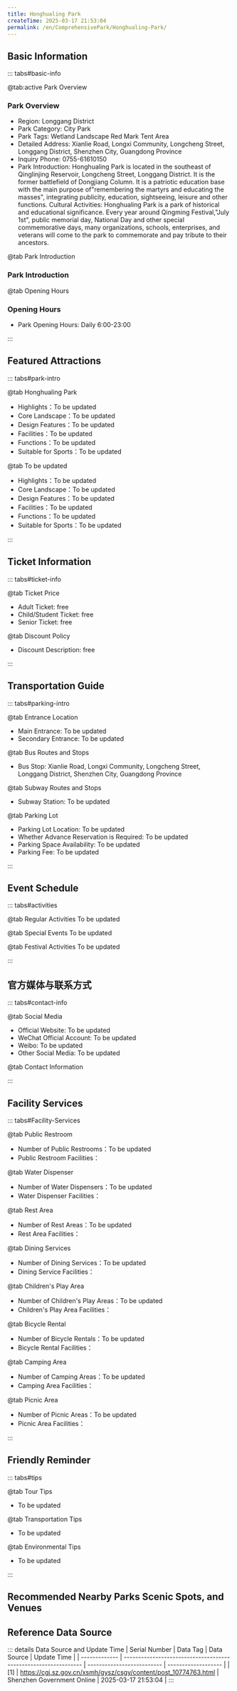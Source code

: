 ```yaml
---
title: Honghualing Park
createTime: 2025-03-17 21:53:04
permalink: /en/ComprehensivePark/Honghualing-Park/
---
```



<script setup>
import ImageSwiper from '/.vuepress/theme/components/ImageSwiper.vue'
// 轮播图数据
const swiperItems = [
    {
                link: 'https://cgj.sz.gov.cn/img/4/4005/4005753/10774763.jpg',
                title: 'Honghualing Park',
                description: '',
                author: 'Shenzhen Government Online',
                date: '2025/03/17'
                },
  {
                link: 'https://cgj.sz.gov.cn/img/4/4005/4005753/10774763.jpg',
                title: 'Honghualing Park',
                description: '',
                author: 'Shenzhen Government Online',
                date: '2025/03/17'
                }
]
// 配置项
const swiperConfig = {
  height: 500,
  showInfo: true
}
</script>
<!-- 轮播图组件 -->
<ImageSwiper :items="swiperItems" :config="swiperConfig" />



## Basic Information

::: tabs#basic-info

@tab:active Park Overview
### Park Overview
- Region: Longgang District
- Park Category: City Park
- Park Tags: Wetland Landscape Red Mark Tent Area
- Detailed Address: Xianlie Road, Longxi Community, Longcheng Street, Longgang District, Shenzhen City, Guangdong Province
- Inquiry Phone: 0755-61610150
- Park Introduction: Honghualing Park is located in the southeast of Qinglinjing Reservoir, Longcheng Street, Longgang District. It is the former battlefield of Dongjiang Column. It is a patriotic education base with the main purpose of"remembering the martyrs and educating the masses", integrating publicity, education, sightseeing, leisure and other functions. Cultural Activities: Honghualing Park is a park of historical and educational significance. Every year around Qingming Festival,"July 1st", public memorial day, National Day and other special commemorative days, many organizations, schools, enterprises, and veterans will come to the park to commemorate and pay tribute to their ancestors.

@tab Park Introduction
### Park Introduction
@tab Opening Hours
### Opening Hours
- Park Opening Hours: Daily 6:00-23:00

:::

## Featured Attractions

::: tabs#park-intro

@tab Honghualing Park
<ImageCard
image="https://cgj.sz.gov.cn/images/index20230710_1.png"
    title="Honghualing Park"
    description="The main building of Honghualing Park, the Martyrs ' Monument, was built in 2004. It is engraved with inscriptions and a list of martyrs in the district, including 542 martyrs from the First and Second Civil Revolutionary Wars, the Anti-Japanese War, the Liberation War, the Socialist Revolution and the Socialist Construction Period. A large lawn is built in the center of the park for rest, parent-child sports and other activities. The southeast side of the park is the military exhibition area of the park, where original military facilities such as aircraft, tanks and artillery from the Liberation War are displayed. The west side of the park is an ecological wetland area with a large tract of Baldcypress forest. December is the best time to visit."
    date=""
    author="Shenzhen Government Online"
/>


- Highlights：To be updated
- Core Landscape：To be updated
- Design Features：To be updated
- Facilities：To be updated
- Functions：To be updated
- Suitable for Sports：To be updated

@tab To be updated
<ImageCard
image="https://cgj.sz.gov.cn/images/index20230710_1.png"
    title="Honghualing Park"
    description="The main building of Honghualing Park, the Martyrs ' Monument, was built in 2004. It is engraved with inscriptions and a list of martyrs in the district, including 542 martyrs from the First and Second Civil Revolutionary Wars, the Anti-Japanese War, the Liberation War, the Socialist Revolution and the Socialist Construction Period. A large lawn is built in the center of the park for rest, parent-child sports and other activities. The southeast side of the park is the military exhibition area of the park, where original military facilities such as aircraft, tanks and artillery from the Liberation War are displayed. The west side of the park is an ecological wetland area with a large tract of Baldcypress forest. December is the best time to visit."
    date=""
    author="Shenzhen Government Online"
/>


- Highlights：To be updated
- Core Landscape：To be updated
- Design Features：To be updated
- Facilities：To be updated
- Functions：To be updated
- Suitable for Sports：To be updated

:::

## Ticket Information

::: tabs#ticket-info

@tab Ticket Price
- Adult Ticket: free
- Child/Student Ticket: free
- Senior Ticket: free

@tab Discount Policy
- Discount Description: free

:::

## Transportation Guide

::: tabs#parking-intro

@tab Entrance Location
- Main Entrance: To be updated
- Secondary Entrance: To be updated

@tab Bus Routes and Stops
- Bus Stop: Xianlie Road, Longxi Community, Longcheng Street, Longgang District, Shenzhen City, Guangdong Province

@tab Subway Routes and Stops
- Subway Station: To be updated

@tab Parking Lot
- Parking Lot Location: To be updated
- Whether Advance Reservation is Required: To be updated
- Parking Space Availability: To be updated
- Parking Fee: To be updated

:::

## Event Schedule

::: tabs#activities

@tab Regular Activities
To be updated

@tab Special Events
To be updated

@tab Festival Activities
To be updated

:::

## 官方媒体与联系方式

::: tabs#contact-info

@tab Social Media
- Official Website: To be updated
- WeChat Official Account: To be updated
- Weibo: To be updated
- Other Social Media: To be updated

@tab Contact Information

:::

## Facility Services

::: tabs#Facility-Services

@tab Public Restroom
- Number of Public Restrooms：To be updated
- Public Restroom Facilities：

@tab Water Dispenser
- Number of Water Dispensers：To be updated
- Water Dispenser Facilities：

@tab Rest Area
- Number of Rest Areas：To be updated
- Rest Area Facilities：

@tab Dining Services
- Number of Dining Services：To be updated
- Dining Service Facilities：

@tab Children's Play Area
- Number of Children's Play Areas：To be updated
- Children's Play Area Facilities：

@tab Bicycle Rental
- Number of Bicycle Rentals：To be updated
- Bicycle Rental Facilities：

@tab Camping Area
- Number of Camping Areas：To be updated
- Camping Area Facilities：

@tab Picnic Area
- Number of Picnic Areas：To be updated
- Picnic Area Facilities：

:::

## Friendly Reminder

::: tabs#tips

@tab Tour Tips
- To be updated

@tab Transportation Tips
- To be updated

@tab Environmental Tips
- To be updated

:::

## Recommended Nearby Parks Scenic Spots, and Venues

<CardGrid>
  <ImageCard
        image="https://cgj.sz.gov.cn/img/4/4005/4005754/10774769.jpg"
        title="Honghualing Low Carbon Environment Ecological Park"
        description="Honghualing Low Carbon Ecological Park covers an area of 650,000 square meters. It is located at the junction of Longgang, Longcheng and Pingdi streets in Longg"
        href="/en/ComprehensivePark/Honghualing Low-carbon Environment Ecological Park"
        author="Shenzhen Government Online"
        date="2025/01/02"
      />
      <ImageCard
        image="https://cgj.sz.gov.cn/img/4/4005/4005754/10774769.jpg"
        title="Honghualing Low Carbon Environment Ecological Park"
        description="Honghualing Low Carbon Ecological Park covers an area of 650,000 square meters. It is located at the junction of Longgang, Longcheng and Pingdi streets in Longg"
        href="/en/ComprehensivePark/Honghualing Low-carbon Environment Ecological Park"
        author="Shenzhen Government Online"
        date="2025/01/02"
      />
    </CardGrid>


## Reference Data Source

::: details Data Source and Update Time
| Serial Number | Data Tag                                                        | Data Source                | Update Time         |
| ------------- | --------------------------------------------------------------- | -------------------------- | ------------------- |
| [1]           | https://cgj.sz.gov.cn/xsmh/gysz/csgy/content/post_10774763.html | Shenzhen Government Online | 2025-03-17 21:53:04 |
:::

